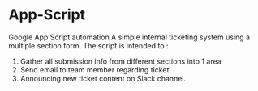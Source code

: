 # App-Script
Google App Script automation
A simple internal ticketing system using a multiple section form. The script is intended to :
1. Gather all submission info from different sections into 1 area
2. Send email to team member regarding ticket
3. Announcing new ticket content on Slack channel. 

